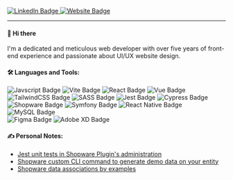 <div id="badges">
  <a href="https://www.linkedin.com/in/nguyenthevien/">
    <img src="https://img.shields.io/badge/LinkedIn-blue?style=for-the-badge&logo=linkedin&logoColor=white" alt="LinkedIn Badge"/>
  </a>
  <a href="https://viennt.me/">
    <img src="https://img.shields.io/badge/Personal Notes-white?style=for-the-badge&logo=notion&logoColor=282A36" alt="Website Badge"/>
  </a>
</div>

---

#### :wave: Hi there
I'm a dedicated and meticulous web developer with over five years of front-end experience and passionate about UI/UX website design.

#### :hammer_and_wrench: Languages and Tools:
<div id="badges">
  <img src="https://img.shields.io/badge/Javscript-E8D44E?style=for-the-badge&logo=javascript&logoColor=white" alt="Javscript Badge"/>
  <img src="https://img.shields.io/badge/Vite-636CFF.svg?style=for-the-badge&logo=vite&logoColor=FFCC23" alt="Vite Badge"/>
  <img src="https://img.shields.io/badge/React-5FD3F3?style=for-the-badge&logo=react&logoColor=212121" alt="React Badge"/>
  <img src="https://img.shields.io/badge/Vue 3-3EB27F.svg?style=for-the-badge&logo=vue.js&logoColor=white" alt="Vue Badge"/>
  <img src="https://img.shields.io/badge/TailwindCSS-38BDF9?style=for-the-badge&logo=tailwind css&logoColor=white" alt="TailwindCSS Badge"/>
  <img src="https://img.shields.io/badge/SASS-C76495?style=for-the-badge&logo=sass&logoColor=white" alt="SASS Badge"/>
  <img src="https://img.shields.io/badge/Jest-99425B?style=for-the-badge&logo=jest&logoColor=white" alt="Jest Badge"/>
  <img src="https://img.shields.io/badge/Cypress-63D4A4?style=for-the-badge&logo=cypress&logoColor=white" alt="Cypress Badge"/>
</div>
<div id="badges">
  <img src="https://img.shields.io/badge/Shopware-1999F7?style=for-the-badge&logo=shopware&logoColor=white" alt="Shopware Badge"/>
  <img src="https://img.shields.io/badge/Symfony-000000?style=for-the-badge&logo=symfony&logoColor=white" alt="Symfony Badge"/>
  <img src="https://img.shields.io/badge/React Native-5FD3F3?style=for-the-badge&logo=react&logoColor=212121" alt="React Native Badge"/>
  <img src="https://img.shields.io/badge/MySQL-42759B?style=for-the-badge&logo=mysql&logoColor=white" alt="MySQL Badge"/>
</div>
<div id="badges">
  <img src="https://img.shields.io/badge/Figma-2B2B32?style=for-the-badge&logo=figma&logoColor=white" alt="Figma Badge"/>
  <img src="https://img.shields.io/badge/Adobe XD-440235?style=for-the-badge&logo=adobe xd&logoColor=F85FEF" alt="Adobe XD Badge"/>
</div>

#### :writing_hand: Personal Notes:
- [Jest unit tests in Shopware Plugin's administration](https://viennt.me/jest-unit-tests-in-shopware-plugins-administration)
- [Shopware custom CLI command to generate demo data on your entity](https://viennt.me/shopware-custom-cli-command-to-generate-demo-data-on-your-entity)
- [Shopware data associations by examples](https://viennt.me/shopware-data-associations-by-examples)

<!-- #### :fire: My Stats: -->

<!-- [![GitHub Streak](http://github-readme-streak-stats.herokuapp.com?user=viennt&theme=darcula&background=151515)](https://git.io/streak-stats) -->

<!-- [![Top Langs](https://github-readme-stats.vercel.app/api/top-langs/?username=viennt&layout=compact&theme=dark)](https://github.com/viennt) -->

